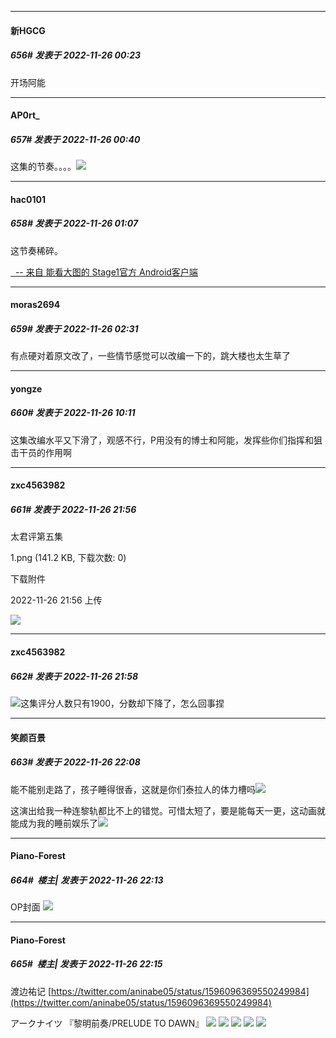 

*****

####  新HGCG  
##### 656#       发表于 2022-11-26 00:23

开场阿能



*****

####  AP0rt_  
##### 657#       发表于 2022-11-26 00:40

这集的节奏。。。。<img src="https://static.saraba1st.com/image/smiley/face2017/001.png" referrerpolicy="no-referrer">



*****

####  hac0101  
##### 658#       发表于 2022-11-26 01:07

这节奏稀碎。

[  -- 来自 能看大图的 Stage1官方 Android客户端](https://www.coolapk.com/apk/140634)



*****

####  moras2694  
##### 659#       发表于 2022-11-26 02:31

有点硬对着原文改了，一些情节感觉可以改编一下的，跳大楼也太生草了



*****

####  yongze  
##### 660#       发表于 2022-11-26 10:11

这集改编水平又下滑了，观感不行，P用没有的博士和阿能，发挥些你们指挥和狙击干员的作用啊



*****

####  zxc4563982  
##### 661#       发表于 2022-11-26 21:56

太君评第五集

1.png
(141.2 KB, 下载次数: 0)

下载附件

2022-11-26 21:56 上传

<img src="https://img.saraba1st.com/forum/202211/26/215652tj6yv7a8av686y8v.png" referrerpolicy="no-referrer">

*****

####  zxc4563982  
##### 662#       发表于 2022-11-26 21:58

<img src="https://static.saraba1st.com/image/smiley/face2017/067.png" referrerpolicy="no-referrer">这集评分人数只有1900，分数却下降了，怎么回事捏



*****

####  笑颜百景  
##### 663#       发表于 2022-11-26 22:08

能不能别走路了，孩子睡得很香，这就是你们泰拉人的体力槽吗<img src="https://static.saraba1st.com/image/smiley/face2017/067.png" referrerpolicy="no-referrer">

这演出给我一种连黎轨都比不上的错觉。可惜太短了，要是能每天一更，这动画就能成为我的睡前娱乐了<img src="https://static.saraba1st.com/image/smiley/face2017/067.png" referrerpolicy="no-referrer">



*****

####  Piano-Forest  
##### 664#         楼主| 发表于 2022-11-26 22:13

OP封面
<img src="https://p.sda1.dev/8/2f6aecadf3b250322a81dc77d6e5d433/20221126_220858.jpg" referrerpolicy="no-referrer">

*****

####  Piano-Forest  
##### 665#         楼主| 发表于 2022-11-26 22:15

渡边祐记
[https://twitter.com/aninabe05/status/1596096369550249984](https://twitter.com/aninabe05/status/1596096369550249984)

アークナイツ 『黎明前奏/PRELUDE TO DAWN』
<img src="https://p.sda1.dev/8/89f729d653efb175f7834f805e0cd9c8/20221126_221324.jpg" referrerpolicy="no-referrer">
<img src="https://p.sda1.dev/8/bfa0cdd81a1c67a3d223e910a4e0ef78/20221126_221327.jpg" referrerpolicy="no-referrer">
<img src="https://p.sda1.dev/8/a3f62ce59d770fbaf6c70f0851e128e9/20221126_221331.jpg" referrerpolicy="no-referrer">
<img src="https://p.sda1.dev/8/f80bed7260107053ce4d4397cc4a0cd1/20221126_221335.jpg" referrerpolicy="no-referrer">
<img src="https://p.sda1.dev/8/65bff431ae1b539b3859566b7afe8447/20221126_221338.jpg" referrerpolicy="no-referrer">

